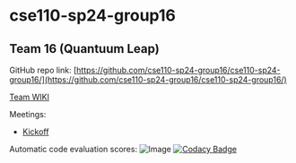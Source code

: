 # cse110-sp24-group16

## Team 16 (Quantuum Leap)

GitHub repo link: [https://github.com/cse110-sp24-group16/cse110-sp24-group16/](https://github.com/cse110-sp24-group16/cse110-sp24-group16/)

[Team WIKI](./admin/team.md)

Meetings:

- [Kickoff](./admin/meetings/041424-kickoff.md)

Automatic code evaluation scores:
![Image](https://codecov.io/gh/cse110-sp24-group16/cse110-sp24-group16/graphs/sunburst.svg?token=F48SGGOPAT)
[![Codacy Badge](https://app.codacy.com/project/badge/Grade/a35b12c515d74f70811350a600bf47b3)](https://app.codacy.com/gh/cse110-sp24-group16/cse110-sp24-group16/dashboard?utm_source=gh&utm_medium=referral&utm_content=&utm_campaign=Badge_grade)
